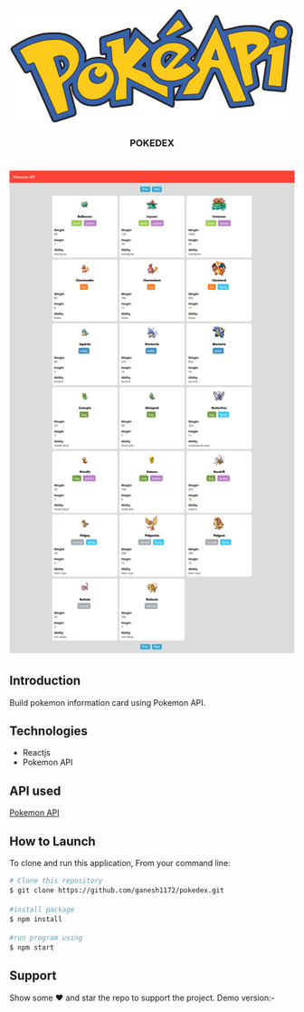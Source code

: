 <div align="center">
	<img height="200" src="https://raw.githubusercontent.com/PokeAPI/media/master/logo/pokeapi.svg?sanitize=true" alt="PokeAPI">
</div>                                                              

<h3 align="center">POKEDEX</h3>

<h1 align="center">
	<img
     width= "800px"
		alt="Pokedox Image"
		src="src/Image/Pokedox.png">
</h1>  
<h2>Introduction</h2>
<p>Build pokemon information card using Pokemon API.</p>

<h2>Technologies</h2>
<ul>
<li>Reactjs</li>
<li>Pokemon API</li>
</ul>

<h2>API used</h2>

[Pokemon API](https://pokeapi.co/ "pokeapi")

<h2>How to Launch</h2>

To clone and run this application, From your command line:

```bash
# Clone this repository
$ git clone https://github.com/ganesh1172/pokedex.git

#install package
$ npm install

#run program using
$ npm start
```

## Support

Show some :heart: and star the repo to support the project. Demo version:- 




